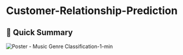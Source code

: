 # Customer-Relationship-Prediction

## 🎇 Quick Summary
![Poster - Music Genre Classification-1-min](https://user-images.githubusercontent.com/48705124/172203406-18877da4-cd54-4921-bd92-07bd34312802.png)
